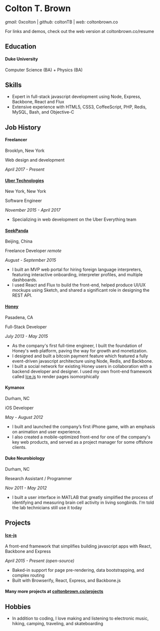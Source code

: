 # Colton T. Brown
*gmail:* 0xcolton | 
*github:* coltonTB | 
*web:* coltonbrown.co

<div class="pdf-only site-plug">
For links and demos, check out the web version at coltonbrown.co/resume
</div>

## Education

#### Duke University

Computer Science (BA) + Physics (BA)


## Skills

+ Expert in full-stack javascript development using Node, Express, Backbone, React and Flux
+ Extensive experience with HTML5, CSS3, CoffeeScript, PHP, Redis, MySQL, Bash, and Objective-C


## Job History

#### Freelancer

Brooklyn, New York

Web design and development

*April 2017 - Present*

#### [Uber Technologies][uber-home]

New York, New York

Software Engineer

*November 2015 - April 2017*

+ Specializing in web development on the Uber Everything team


#### [SeekPanda][seekpanda-home]

Beijing, China

Freelance Developer *remote*

*August - September 2015*

+ I built an MVP web portal for hiring foreign language interpreters, featuring interactive onboarding, interpreter profiles, and multiple dashboards.
+ I used React and Flux to build the front-end, helped produce UI/UX mockups using Sketch, and shared a significant role in designing the REST API.


#### [Honey][honey-home]
Pasadena, CA

Full-Stack Developer

*July 2013 - May 2015*

+ As the company's first full-time engineer, I built the foundation of Honey's web platform, paving the way for growth and monetization.
+ I designed and built a bitcoin payment feature which featured a fully event-driven javascript architecture using Node, Redis, and Backbone.
+ I built a social network for existing Honey users in collaboration with a backend developer and designer. I used my own front-end framework called [Ice.js][ice-link] to render pages isomorphically


#### Kymanox
Durham, NC

iOS Developer

*May - August 2012*

+ I built and launched the company’s first iPhone game, with an emphasis on animation and user experience.
+ I also created a mobile-optimized front-end for one of the company's key web products, and served as a project manager for some offshore clients.

#### Duke Neurobiology
Durham, NC

Research Assistant / Programmer

*Nov 2011 - May 2012*

+ I built a user interface in MATLAB that greatly simplified the process of identifying and measuring brain cell activity in living songbirds. I'm told the lab technicians still use it today

## Projects

#### [Ice-js](http://coltonTB.github.io/ice-js)
A front-end framework that simplifies building javascript apps with React, Backbone and Express

*April 2015 - Present* <span class="pdf-only">*(open-source)*</span>

+ Baked-in support for page pre-rendering, data bootstrapping, and complex routing
+ Built with Browserify, React, Express, and Backbone.js


#### Many more projects at [coltonbrown.co/projects](http://www.coltonbrown.co/projects)



## Hobbies
+ In addition to coding, I love making and listening to electronic music, hiking, camping, traveling, and skateboarding

[honey-home]: http://joinhoney.com
[seekpanda-home]: http://seekpanda.com
[uber-home]: http://www.uber.com
[ice-link]: http://coltontb.github.io/ice-js
[honey-chstore]: https://chrome.google.com/webstore/detail/honey/bmnlcjabgnpnenekpadlanbbkooimhnj?hl=en-US
[press-dukefwd]: http://dukeforward.duke.edu/news/duke-neurobiologist-richard-mooney-reveals-some-surprising-parallels-betwee
[press-sciam]: http://www.scientificamerican.com/podcast/episode/granular-materials-could-thwart-missiles/
[press-io9]: http://io9.com/new-missile-study-reveals-a-terrible-setback-in-fight-a-1697060546
[press-popsci]: http://www.popsci.com/physics-proves-grainy-soil-good-stopping-missiles?dom=tw&src=SOC
[press-scireview]: http://journals.aps.org/prl/abstract/10.1103/PhysRevLett.114.144502
